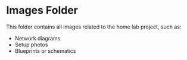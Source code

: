 # Images Folder

This folder contains all images related to the home lab project, such as:
- Network diagrams
- Setup photos
- Blueprints or schematics
